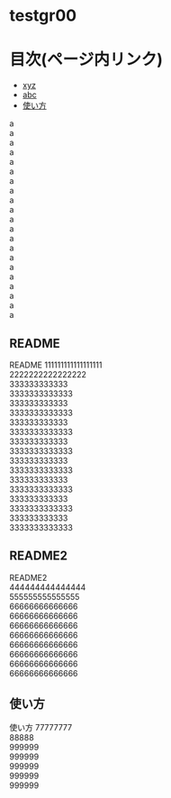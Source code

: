 # testgr00

# 目次(ページ内リンク)
* [xyz](#readme)
* [abc](#readme2)
* [使い方](#使い方)

a  
a  
a   
a  
a  
a   
a  
a  
a   
a  
a  
a   
a  
a  
a   
a  
a  
a   
a  
a  
a   

## README
README
111111111111111111  
2222222222222222  
333333333333  
3333333333333  
333333333333  
3333333333333  
333333333333  
3333333333333  
333333333333  
3333333333333  
333333333333  
3333333333333  
333333333333  
3333333333333  
333333333333  
3333333333333  
333333333333  
3333333333333  


## README2
README2  
444444444444444  
555555555555555  
66666666666666  
66666666666666  
66666666666666  
66666666666666  
66666666666666  
66666666666666  
66666666666666  
66666666666666  


## 使い方
使い方
77777777  
88888  
999999  
999999  
999999  
999999  
999999  
